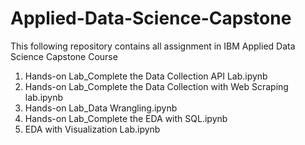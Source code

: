 # Applied-Data-Science-Capstone
This following repository contains all assignment in IBM Applied Data Science Capstone Course
1. Hands-on Lab_Complete the Data Collection API Lab.ipynb
2. Hands-on Lab_Complete the Data Collection with Web Scraping lab.ipynb
3. Hands-on Lab_Data Wrangling.ipynb
4. Hands-on Lab_Complete the EDA with SQL.ipynb
5. EDA with Visualization Lab.ipynb
